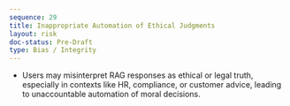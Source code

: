 ```yaml
---
sequence: 29
title: Inappropriate Automation of Ethical Judgments
layout: risk
doc-status: Pre-Draft
type: Bias / Integrity
---
```


- Users may misinterpret RAG responses as ethical or legal truth, especially in contexts like HR, compliance, or customer advice, leading to unaccountable automation of moral decisions.
